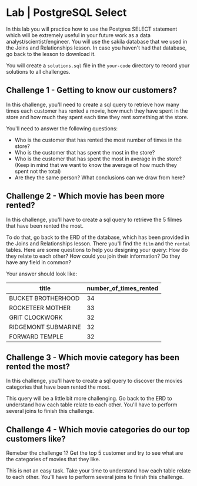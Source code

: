 # Lab | PostgreSQL Select

In this lab you will practice how to use the Postgres SELECT statement which will be extremely useful in your future work as a data analyst/scientist/engineer. You will use the sakila database that we used in the Joins and Relationships lesson. In case you haven't had that database, go back to the lesson to download it.

You will create a `solutions.sql` file in the `your-code` directory to record your solutions to all challenges.

## Challenge 1 - Getting to know our customers?

In this challenge, you'll need to create a sql query to retrieve how many times each customer has rented a movie, how much they have spent in the store and how much they spent each time they rent something at the store.

You'll need to answer the following questions:
- Who is the customer that has rented the most number of times in the store?
- Who is the customer that has spent the most in the store?
- Who is the customer that has spent the most in average in the store? (Keep in mind that we want to know the average of how much they spent not the total)
- Are they the same person? What conclusions can we draw from here?

## Challenge 2 - Which movie has been more rented?

In this challenge, you'll have to create a sql query to retrieve the 5 filmes that have been rented the most.

To do that, go back to the ERD of the database, which has been provided in the Joins and Relationships lesson. There you'll find the `film` and the `rental` tables. Here are some questions to help you designing your query: How do they relate to each other? How could you join their information? Do they have any field in common?

Your answer should look like:

title | number_of_times_rented
--- | ---
BUCKET BROTHERHOOD | 34
ROCKETEER MOTHER | 33
GRIT CLOCKWORK | 32
RIDGEMONT SUBMARINE | 32
FORWARD TEMPLE | 32

## Challenge 3 - Which movie category has been rented the most?

In this challenge, you'll have to create a sql query to discover the movies categories that have been rented the most.

This query will be a little bit more challenging. Go back to the ERD to understand how each table relate to each other. You'll have to perform several joins to finish this challenge.

## Challenge 4 - Which movie categories do our top customers like?

Remeber the challenge 1? Get the top 5 customer and try to see what are the categories of movies that they like.

This is not an easy task. Take your time to understand how each table relate to each other. You'll have to perform several joins to finish this challenge.